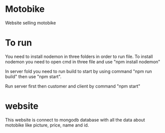 # Motobike
Website selling motobike

# To run
You need to install nodemon in three folders in order to run file. To install nodemon you need to open cmd in three file and use "npm install nodemon"

In server fold you need to run build to start by using command "npm run build" then use "npm start". 

Run server first then customer and client by command "npm start"

# website
This website is connect to mongodb database with all the data about motobike like picture, price, name and id.


